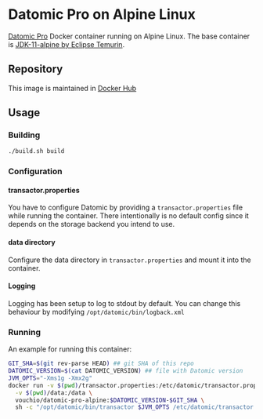 # Datomic Pro on Alpine Linux

[Datomic Pro](https://www.datomic.com/on-prem.html) Docker container running on Alpine Linux. 
The base container is [JDK-11-alpine by Eclipse Temurin](https://hub.docker.com/_/eclipse-temurin). 

## Repository

This image is maintained in [Docker Hub](https://hub.docker.com/repository/docker/vouchio/datomic-pro-alpine/general)

## Usage

### Building

```bash
./build.sh build
```

### Configuration

#### transactor.properties

You have to configure Datomic by providing a `transactor.properties` file while running the container. 
There intentionally is no default config since it depends on the storage backend you intend to use.

#### data directory

Configure the data directory in `transactor.properties` and mount it into the container.

#### Logging

Logging has been setup to log to stdout by default. You can change this behaviour by modifying 
`/opt/datomic/bin/logback.xml`

### Running 

An example for running this container:

```bash
GIT_SHA=$(git rev-parse HEAD) ## git SHA of this repo
DATOMIC_VERSION=$(cat DATOMIC_VERSION) ## file with Datomic version
JVM_OPTS="-Xms1g -Xmx2g"
docker run -v $(pwd)/transactor.properties:/etc/datomic/transactor.properties \
  -v $(pwd)/data:/data \
  vouchio/datomic-pro-alpine:$DATOMIC_VERSION-$GIT_SHA \
  sh -c "/opt/datomic/bin/transactor $JVM_OPTS /etc/datomic/transactor.properties"
```
